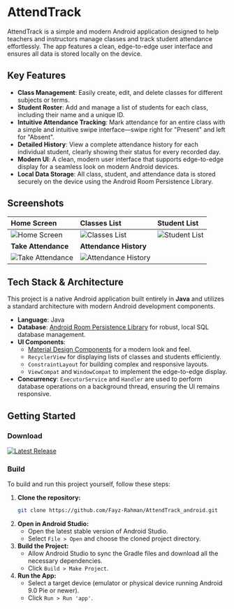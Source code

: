 # AttendTrack

AttendTrack is a simple and modern Android application designed to help teachers and instructors manage classes and track student attendance effortlessly. The app features a clean, edge-to-edge user interface and ensures all data is stored locally on the device.

## Key Features

* **Class Management**: Easily create, edit, and delete classes for different subjects or terms.
* **Student Roster**: Add and manage a list of students for each class, including their name and a unique ID.
* **Intuitive Attendance Tracking**: Mark attendance for an entire class with a simple and intuitive swipe interface—swipe right for "Present" and left for "Absent".
* **Detailed History**: View a complete attendance history for each individual student, clearly showing their status for every recorded day.
* **Modern UI**: A clean, modern user interface that supports edge-to-edge display for a seamless look on modern Android devices.
* **Local Data Storage**: All class, student, and attendance data is stored securely on the device using the Android Room Persistence Library.

## Screenshots

| Home Screen                                       | Classes List                                      | Student List                                      |
| :------------------------------------------------ | :------------------------------------------------ | :------------------------------------------------ |
| ![Home Screen](URL_TO_HOME_SCREEN_IMAGE)          | ![Classes List](URL_TO_CLASSES_LIST_IMAGE)        | ![Student List](URL_TO_STUDENT_LIST_IMAGE)        |
| **Take Attendance** | **Attendance History** |
| ![Take Attendance](URL_TO_TAKE_ATTENDANCE_IMAGE)  | ![Attendance History](URL_TO_ATTENDANCE_HISTORY_IMAGE)|

## Tech Stack & Architecture

This project is a native Android application built entirely in **Java** and utilizes a standard architecture with modern Android development components.

* **Language**: Java
* **Database**: [Android Room Persistence Library](https://developer.android.com/training/data-storage/room) for robust, local SQL database management.
* **UI Components**:
    * [Material Design Components](https://material.io/develop/android/docs/getting-started) for a modern look and feel.
    * `RecyclerView` for displaying lists of classes and students efficiently.
    * `ConstraintLayout` for building complex and responsive layouts.
    * `ViewCompat` and `WindowCompat` to implement the edge-to-edge display.
* **Concurrency**: `ExecutorService` and `Handler` are used to perform database operations on a background thread, ensuring the UI remains responsive.

## Getting Started
### Download
[![Latest Release](https://img.shields.io/github/v/release/Fayz-Rahman/AttendTrack_android)](https://github.com/Fayz-Rahman/AttendTrack_android/releases)

### Build
To build and run this project yourself, follow these steps:

1.  **Clone the repository:**
    ```sh
    git clone https://github.com/Fayz-Rahman/AttendTrack_android.git
    ```
2.  **Open in Android Studio:**
    * Open the latest stable version of Android Studio.
    * Select `File > Open` and choose the cloned project directory.
3.  **Build the Project:**
    * Allow Android Studio to sync the Gradle files and download all the necessary dependencies.
    * Click `Build > Make Project`.
4.  **Run the App:**
    * Select a target device (emulator or physical device running Android 9.0 Pie or newer).
    * Click `Run > Run 'app'`.

